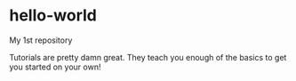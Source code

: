 # hello-world
My 1st repository

Tutorials are pretty damn great. 
They teach you enough of the basics to get you started on your own!
